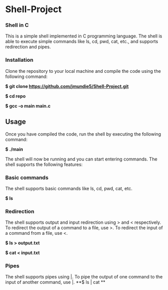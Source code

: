 # Shell-Project


### Shell in C
This is a simple shell implemented in C programming language. The shell is able to execute simple commands like ls, cd, pwd, cat, etc., and supports redirection and pipes.

### Installation
Clone the repository to your local machine and compile the code using the following command:

**$ git clone https://github.com/jmundie5/Shell-Project.git**

**$ cd repo**

**$ gcc -o main main.c**

## Usage
Once you have compiled the code, run the shell by executing the following command:


**$ ./main**

The shell will now be running and you can start entering commands. The shell supports the following features:

### Basic commands
The shell supports basic commands like ls, cd, pwd, cat, etc.

**$ ls**


### Redirection
The shell supports output and input redirection using > and < respectively. To redirect the output of a command to a file, use >. To redirect the input of a command from a file, use <.

**$ ls > output.txt**

**$ cat < input.txt**

### Pipes

The shell supports pipes using |. To pipe the output of one command to the input of another command, use |.
**$ ls | cat **
